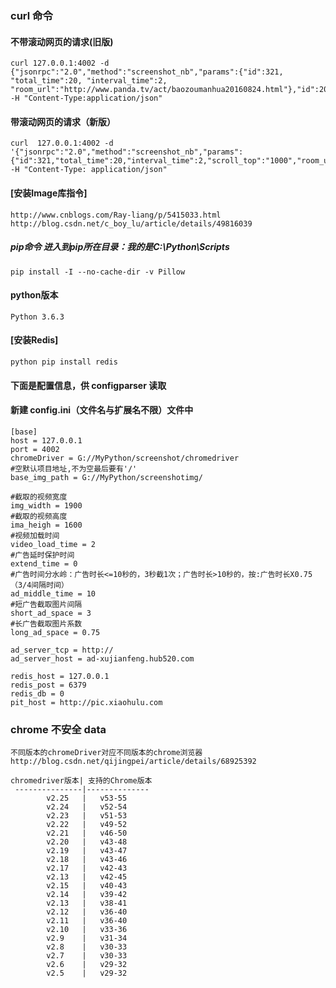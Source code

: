 ### curl 命令
#### 不带滚动网页的请求(旧版)
    curl 127.0.0.1:4002 -d {"jsonrpc":"2.0","method":"screenshot_nb","params":{"id":321, "total_time":20, "interval_time":2, "room_url":"http://www.panda.tv/act/baozoumanhua20160824.html"},"id":200} -H "Content-Type:application/json"
#### 带滚动网页的请求（新版）
    curl  127.0.0.1:4002 -d '{"jsonrpc":"2.0","method":"screenshot_nb","params":{"id":321,"total_time":20,"interval_time":2,"scroll_top":"1000","room_url":"http://www.panda.tv/act/baozoumanhua20160824.html"},"id":200}' -H "Content-Type: application/json"
#### [安装Image库指令]
    http://www.cnblogs.com/Ray-liang/p/5415033.html
    http://blog.csdn.net/c_boy_lu/article/details/49816039
##### pip命令 进入到pip所在目录：我的是C:\Python\Scripts
    pip install -I --no-cache-dir -v Pillow
#### python版本
    Python 3.6.3
#### [安装Redis]
    python pip install redis
#### 下面是配置信息，供 configparser 读取
#### 新建 config.ini（文件名与扩展名不限）文件中

    [base]
    host = 127.0.0.1
    port = 4002
    chromeDriver = G://MyPython/screenshot/chromedriver
    #空默认项目地址,不为空最后要有'/'
    base_img_path = G://MyPython/screenshotimg/

    #截取的视频宽度
    img_width = 1900
    #截取的视频高度
    ima_heigh = 1600
    #视频加载时间
    video_load_time = 2
    #广告延时保护时间
    extend_time = 0
    #广告时间分水岭：广告时长<=10秒的，3秒截1次；广告时长>10秒的，按:广告时长X0.75（3/4间隔时间）
    ad_middle_time = 10
    #短广告截取图片间隔
    short_ad_space = 3
    #长广告截取图片系数
    long_ad_space = 0.75

    ad_server_tcp = http://
    ad_server_host = ad-xujianfeng.hub520.com

    redis_host = 127.0.0.1
    redis_post = 6379
    redis_db = 0
    pit_host = http://pic.xiaohulu.com

###  chrome 不安全 data
    不同版本的chromeDriver对应不同版本的chrome浏览器
    http://blog.csdn.net/qijingpei/article/details/68925392

    chromedriver版本|	支持的Chrome版本
     ---------------|--------------
            v2.25   |   v53-55
            v2.24	|   v52-54
            v2.23	|   v51-53
            v2.22	|   v49-52
            v2.21	|   v46-50
            v2.20	|   v43-48
            v2.19	|   v43-47
            v2.18	|   v43-46
            v2.17	|   v42-43
            v2.13	|  	v42-45
            v2.15	|  	v40-43
            v2.14	|  	v39-42
            v2.13	|  	v38-41
            v2.12	|  	v36-40
            v2.11	|  	v36-40
            v2.10	|  	v33-36
            v2.9	|  	v31-34
            v2.8	|  	v30-33
            v2.7	|  	v30-33
            v2.6	|  	v29-32
            v2.5	|  	v29-32